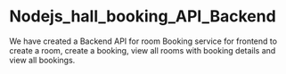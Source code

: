 # Nodejs_hall_booking_API_Backend
We have created a Backend API for room Booking service for frontend to create a room, create a booking, view all rooms with booking details and view all bookings.
